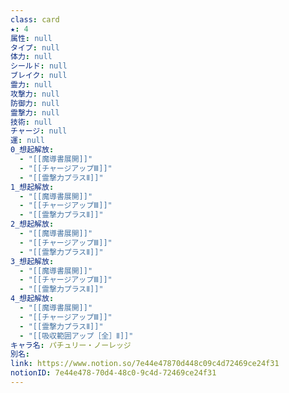 ```yaml
---
class: card
★: 4
属性: null
タイプ: null
体力: null
シールド: null
ブレイク: null
霊力: null
攻撃力: null
防御力: null
霊撃力: null
技術: null
チャージ: null
運: null
0_想起解放:
  - "[[魔導書展開]]"
  - "[[チャージアップⅢ]]"
  - "[[霊撃力プラスⅡ]]"
1_想起解放:
  - "[[魔導書展開]]"
  - "[[チャージアップⅢ]]"
  - "[[霊撃力プラスⅡ]]"
2_想起解放:
  - "[[魔導書展開]]"
  - "[[チャージアップⅢ]]"
  - "[[霊撃力プラスⅡ]]"
3_想起解放:
  - "[[魔導書展開]]"
  - "[[チャージアップⅢ]]"
  - "[[霊撃力プラスⅡ]]"
4_想起解放:
  - "[[魔導書展開]]"
  - "[[チャージアップⅢ]]"
  - "[[霊撃力プラスⅡ]]"
  - "[[吸収範囲アップ［全］Ⅱ]]"
キャラ名: パチュリー・ノーレッジ
別名: 
link: https://www.notion.so/7e44e47870d448c09c4d72469ce24f31
notionID: 7e44e478-70d4-48c0-9c4d-72469ce24f31
---
```

